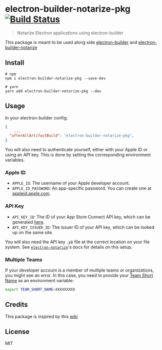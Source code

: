 # electron-builder-notarize-pkg [![Build Status](https://travis-ci.com/karaggeorge/electron-builder-notarize-pkg.svg?branch=master)](https://travis-ci.com/karaggeorge/electron-builder-notarize-pkg)

> Notarize Electron applications using electron-builder

This package is meant to be used along side [electron-builder](https://github.com/electron-userland/electron-builder) and [electron-builder-notarize](https://github.com/karaggeorge/electron-builder-notarize)

## Install

```
# npm
npm i electron-builder-notarize-pkg --save-dev

# yarn
yarn add electron-builder-notarize-pkg --dev
```

## Usage

In your electron-builder config:

```json
{
	...
  "afterAllArtifactBuild": "electron-builder-notarize-pkg",
}
```

You will also need to authenticate yourself, either with your Apple ID or using an API key. This is done by setting the corresponding environment variables.

### Apple ID

- `APPLE_ID`: The username of your Apple developer account.
- `APPLE_ID_PASSWORD`: An app-specific password. You can create one at [appleid.apple.com](https://appleid.apple.com).

### API Key

- `API_KEY_ID`: The ID of your App Store Connect API key, which can be generated [here](https://appstoreconnect.apple.com/access/api).
- `API_KEY_ISSUER_ID`: The issuer ID of your API key, which can be looked up on the same site.

You will also need the API key `.p8` file at the correct location on your file system. See [`electron-notarize`](https://github.com/electron/electron-notarize)'s docs for details on this setup.

### Multiple Teams

If your developer account is a member of multiple teams or organizations, you might see an error. In this case, you need to provide your [Team Short Name](https://github.com/electron/electron-notarize#notes-on-your-team-short-name) as an environment variable:

```sh
export TEAM_SHORT_NAME=XXXXXXXXX
```

## Credits

This package is inspired by this [wiki](https://github.com/Wicklets/wick-editor/wiki/Building-Desktop-Editors-for-Release#part-4-signing-and-notarizing-installers-for-macos)

## License

MIT
